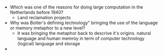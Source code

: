 - Which was one of the reasons for doing large computation in the Netherlands before 1940?
	- Land reclamation projects
- Why was Bolter's defining technology" bringing the use of the language or memory metaphor to a new level?
	- It was bringing the metaphor back to descrive it's origins. natural language and human memroy in term of computer technology (logical) language and storage
- 